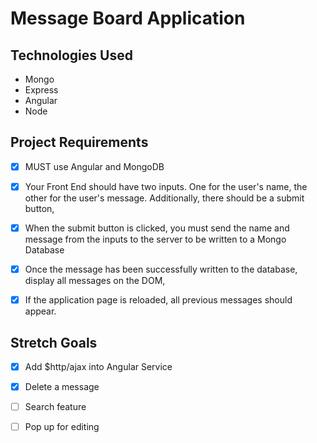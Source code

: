 # Message Board Application

## Technologies Used
- Mongo
- Express
- Angular
- Node

## Project Requirements

- [x] MUST use Angular and MongoDB

- [x] Your Front End should have two inputs. One for the user's name, the other for the user's message. Additionally, there should be a submit button,

- [x] When the submit button is clicked, you must send the name and message from the inputs to the server to be written to a Mongo Database

- [x] Once the message has been successfully written to the database, display all messages on the DOM,

- [x] If the application page is reloaded, all previous messages should appear.

## Stretch Goals

- [x] Add $http/ajax into Angular Service

- [x] Delete a message

- [ ] Search feature

- [ ] Pop up for editing